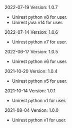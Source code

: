 2022-07-19 Version: 1.0.7
- Unirest python v8 for user.
- Unirest java v14 for user.

2022-07-14 Version: 1.0.6
- Unirest python v7 for user.

2022-06-17 Version: 1.0.5
- Unirest python v6 for user.

2021-10-20 Version: 1.0.4
- Unirest python v5 for user.

2021-10-14 Version: 1.0.1
- Unirest python v1 for user.

2021-08-04 Version: 1.0.0
- Unirest python v1 for user.

